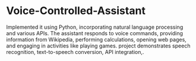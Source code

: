 # Voice-Controlled-Assistant
Implemented it using Python, incorporating natural language processing and various APIs. The assistant responds to voice commands, providing information from Wikipedia, performing calculations, opening web pages, and engaging in  activities like playing games. project demonstrates speech recognition, text-to-speech conversion, API integration,.
